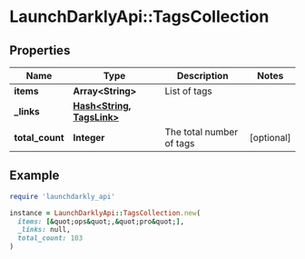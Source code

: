 # LaunchDarklyApi::TagsCollection

## Properties

| Name | Type | Description | Notes |
| ---- | ---- | ----------- | ----- |
| **items** | **Array&lt;String&gt;** | List of tags |  |
| **_links** | [**Hash&lt;String, TagsLink&gt;**](TagsLink.md) |  |  |
| **total_count** | **Integer** | The total number of tags | [optional] |

## Example

```ruby
require 'launchdarkly_api'

instance = LaunchDarklyApi::TagsCollection.new(
  items: [&quot;ops&quot;,&quot;pro&quot;],
  _links: null,
  total_count: 103
)
```

